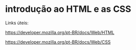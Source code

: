 # introdução ao HTML e as CSS

Links úteis:

https://developer.mozilla.org/pt-BR/docs/Web/HTML

https://developer.mozilla.org/pt-BR/docs/Web/CSS

